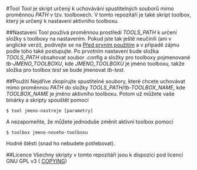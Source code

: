 #Tool
Tool je skript určený k uchovávání spustitelných souborů mimo proměnnou
_PATH_ v tzv. toolboxech. V tomto repozitáři je také skript toolbox, který
je určený k nastavení aktivního toolboxu.

##Nastavení
Tool používá proměnnou prostředí _TOOLS\_PATH_ k určení složky s toolboxy na
nastavením. Pokud jste tak ještě neučinili (ani v anglické verzi), podívejte se
na [Před prvním použitím](BeforeFirstUseCZ.md) a v případě zájmu podle toho také
postupujte. Po prvotním nastavení bude složka _TOOLS\_PATH_ obsahovat soubor
.config a složky pro toolboxy pojmenované _tb-JMENO\_TOOLBOXU_, kde
_JMENO\_TOOLBOXU_ je jméno toolboxu, takže složka pro toolbox _test_ se bude
jmenovat _tb-test_.

##Použití
Nejdříve zkopírujte spustitelné soubory, které chcete uchovávat mimo proměnnou
_PATH_ do složky _TOOLS\_PATH/tb-TOOLBOX\_NAME_, kde _TOOLBOX\_NAME_ je jméno
aktivního toolboxu. Potom už můžete vaše binárky a skripty spouštět pomocí

    $ tool jmeno-nastroje [parametry]

A nezapomeňte, že můžete jednoduše změnit aktivní toolbox pomocí

    $ toolbox jmeno-noveho-toolboxu

Hodně štěstí (snad ho nebudete potřebovat).

##Licence
Všechny skripty v tomto repozitáři jsou k dispozici pod licencí GNU GPL v3 (
[COPYING](../COPYING))
